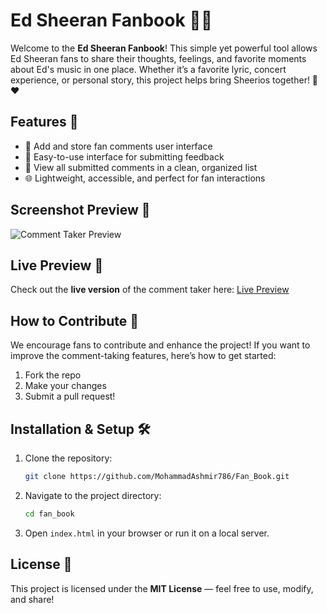# **Ed Sheeran Fanbook** 🎤✨

Welcome to the **Ed Sheeran Fanbook**! This simple yet powerful tool allows Ed Sheeran fans to share their thoughts, feelings, and favorite moments about Ed's music in one place. Whether it’s a favorite lyric, concert experience, or personal story, this project helps bring Sheerios together! 💬❤️

## **Features** 🌟
- 💬 Add and store fan comments user interface
- 📝 Easy-to-use interface for submitting feedback
- 🔎 View all submitted comments in a clean, organized list
- 🌐 Lightweight, accessible, and perfect for fan interactions

## **Screenshot Preview** 📸
![Comment Taker Preview](https://github.com/user-attachments/assets/e2a5df56-d32a-43d4-8332-3be2aa7882da)

## **Live Preview** 🔗
Check out the **live version** of the comment taker here: [Live Preview](https://mohammadashmir786.github.io/Fan_Book/)

## **How to Contribute** 🤝
We encourage fans to contribute and enhance the project! If you want to improve the comment-taking features, here’s how to get started:
1. Fork the repo
2. Make your changes
3. Submit a pull request!

## **Installation & Setup** 🛠️
1. Clone the repository:
   ```bash
   git clone https://github.com/MohammadAshmir786/Fan_Book.git
   ```
2. Navigate to the project directory:
   ```bash
   cd fan_book
   ```
3. Open `index.html` in your browser or run it on a local server.

## **License** 📜
This project is licensed under the **MIT License** — feel free to use, modify, and share!
